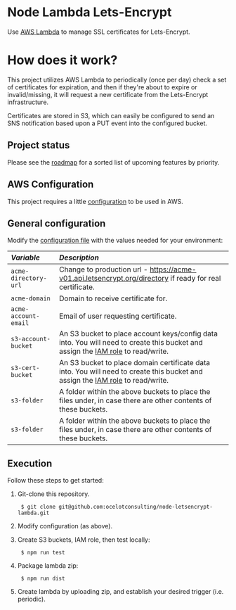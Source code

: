 # Node Lambda Lets-Encrypt

Use [AWS Lambda](https://aws.amazon.com/lambda/) to manage SSL certificates for
Lets-Encrypt.

# How does it work?
This project utilizes AWS Lambda to periodically (once per day) check a set of
certificates for expiration, and then if they're about to expire or
invalid/missing, it will request a new certificate from the Lets-Encrypt
infrastructure.

Certificates are stored in S3, which can easily be configured to send an SNS
notification based upon a PUT event into the configured bucket.

## Project status
Please see the [roadmap](ROADMAP.md) for a sorted list of upcoming features by priority.

## AWS Configuration
This project requires a little [configuration](AWS.md) to be used in AWS.

## General configuration
Modify the [configuration file](./config/default.json) with the values needed for
your environment:

| *Variable*                 | *Description*         |
| :--------------------- |:--------------|
| `acme-directory-url`            | Change to production url - https://acme-v01.api.letsencrypt.org/directory if ready for real certificate.  |
| `acme-domain`            | Domain to receive certificate for.  |
| `acme-account-email`            | Email of user requesting certificate.  |
| `s3-account-bucket`            | An S3 bucket to place account keys/config data into. You will need to create this bucket and assign the [IAM role](AWS.md) to read/write.  |
| `s3-cert-bucket`            | An S3 bucket to place domain certificate data into. You will need to create this bucket and assign the [IAM role](AWS.md) to read/write.  |
| `s3-folder`            | A folder within the above buckets to place the files under, in case there are other contents of these buckets.  |
| `s3-folder`            | A folder within the above buckets to place the files under, in case there are other contents of these buckets.  |

## Execution
Follow these steps to get started:

1. Git-clone this repository.

        $ git clone git@github.com:ocelotconsulting/node-letsencrypt-lambda.git

2. Modify configuration (as above).

3. Create S3 buckets, IAM role, then test locally:

        $ npm run test

4. Package lambda zip:

        $ npm run dist

5. Create lambda by uploading zip, and establish your desired trigger (i.e. periodic).
